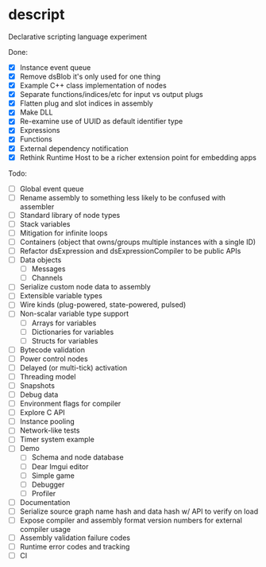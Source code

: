 # descript
Declarative scripting language experiment

Done:
- [x] Instance event queue
- [x] Remove dsBlob it's only used for one thing
- [x] Example C++ class implementation of nodes
- [x] Separate functions/indices/etc for input vs output plugs
- [x] Flatten plug and slot indices in assembly
- [x] Make DLL
- [x] Re-examine use of UUID as default identifier type
- [x] Expressions
- [x] Functions
- [x] External dependency notification
- [x] Rethink Runtime Host to be a richer extension point for embedding apps

Todo:
- [ ] Global event queue
- [ ] Rename assembly to something less likely to be confused with assembler
- [ ] Standard library of node types
- [ ] Stack variables
- [ ] Mitigation for infinite loops
- [ ] Containers (object that owns/groups multiple instances with a single ID)
- [ ] Refactor dsExpression and dsExpressionCompiler to be public APIs
- [ ] Data objects
  - [ ] Messages
  - [ ] Channels
- [ ] Serialize custom node data to assembly
- [ ] Extensible variable types
- [ ] Wire kinds (plug-powered, state-powered, pulsed)
- [ ] Non-scalar variable type support
  - [ ] Arrays for variables
  - [ ] Dictionaries for variables
  - [ ] Structs for variables
- [ ] Bytecode validation
- [ ] Power control nodes
- [ ] Delayed (or multi-tick) activation
- [ ] Threading model
- [ ] Snapshots
- [ ] Debug data
- [ ] Environment flags for compiler
- [ ] Explore C API
- [ ] Instance pooling
- [ ] Network-like tests
- [ ] Timer system example
- [ ] Demo
  - [ ] Schema and node database
  - [ ] Dear Imgui editor
  - [ ] Simple game
  - [ ] Debugger
  - [ ] Profiler
- [ ] Documentation
- [ ] Serialize source graph name hash and data hash w/ API to verify on load
- [ ] Expose compiler and assembly format version numbers for external compiler usage
- [ ] Assembly validation failure codes
- [ ] Runtime error codes and tracking
- [ ] CI
